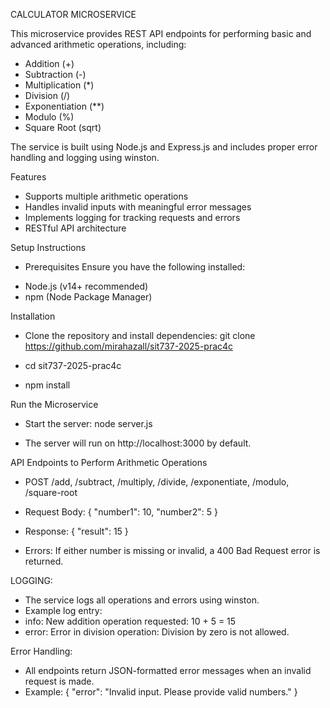 CALCULATOR MICROSERVICE

This microservice provides REST API endpoints for performing basic and advanced arithmetic operations, including:

- Addition (+)
- Subtraction (-)
- Multiplication (*)
- Division (/)
- Exponentiation (**)
- Modulo (%)
- Square Root (sqrt)

The service is built using Node.js and Express.js and includes proper error handling and logging using winston.

Features
 - Supports multiple arithmetic operations 
 - Handles invalid inputs with meaningful error messages 
 - Implements logging for tracking requests and errors 
 - RESTful API architecture

Setup Instructions
-  Prerequisites
Ensure you have the following installed:
* Node.js (v14+ recommended)
* npm (Node Package Manager)

 Installation
- Clone the repository and install dependencies:
git clone https://github.com/mirahazall/sit737-2025-prac4c

- cd sit737-2025-prac4c

- npm install


 Run the Microservice
- Start the server:
node server.js

- The server will run on http://localhost:3000 by default.

API Endpoints to Perform Arithmetic Operations
- POST /add, /subtract, /multiply, /divide, /exponentiate, /modulo, /square-root

- Request Body:
{
  "number1": 10,
  "number2": 5
}

- Response:
{
  "result": 15
}

- Errors:
If either number is missing or invalid, a 400 Bad Request error is returned.

LOGGING: 
- The service logs all operations and errors using winston.
- Example log entry:
 - info: New addition operation requested: 10 + 5 = 15
 - error: Error in division operation: Division by zero is not allowed.

Error Handling:
- All endpoints return JSON-formatted error messages when an invalid request is made.
- Example:
{
  "error": "Invalid input. Please provide valid numbers."
}
